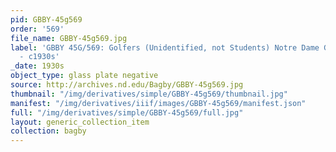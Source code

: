 ```yaml
---
pid: GBBY-45g569
order: '569'
file_name: GBBY-45g569.jpg
label: 'GBBY 45G/569: Golfers (Unidentified, not Students) Notre Dame Golf Course
  - c1930s'
_date: 1930s
object_type: glass plate negative
source: http://archives.nd.edu/Bagby/GBBY-45g569.jpg
thumbnail: "/img/derivatives/simple/GBBY-45g569/thumbnail.jpg"
manifest: "/img/derivatives/iiif/images/GBBY-45g569/manifest.json"
full: "/img/derivatives/simple/GBBY-45g569/full.jpg"
layout: generic_collection_item
collection: bagby
---
```

